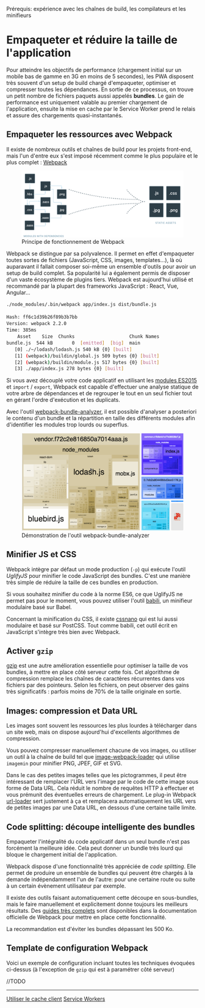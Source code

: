 <span class="requirements">Prérequis: expérience avec les chaînes de build, les compilateurs et les minifieurs</span>

Empaqueter et réduire la taille de l'application
===================================

Pour atteindre les objectifs de performance (chargement initial sur un mobile bas de gamme en 3G en moins de 5 secondes), les PWA disposent très souvent d'un setup de build chargé d'empaqueter, optimiser et compresser toutes les dépendances. En sortie de ce processus, on trouve un petit nombre de fichiers paquets aussi appelés **bundles**. Le gain de performance est uniquement valable au premier chargement de l'application, ensuite la mise en cache par le Service Worker prend le relais et assure des chargements quasi-instantanés.

## Empaqueter les ressources avec Webpack

Il existe de nombreux outils et chaînes de build pour les projets front-end, mais l'un d'entre eux s'est imposé récemment comme le plus populaire et le plus complet : [Webpack](https://webpack.js.org/)

<figure>
	<img src="static/assets/webpack.svg" alt="Principe de fonctionnement de Webpack">
	<figcaption>Principe de fonctionnement de Webpack</figcaption>
</figure>

Webpack se distingue par sa polyvalence. Il permet en effet d'empaqueter toutes sortes de fichiers (JavaScript, CSS, images, templates...), là où auparavant il fallait composer soi-même un ensemble d'outils pour avoir un setup de build complet. Sa popularité lui a également permis de disposer d'un vaste écosystème de plugins tiers. Webpack est aujourd'hui utilisé et recommandé par la plupart des frameworks JavaScript : React, Vue, Angular...

````bash
./node_modules/.bin/webpack app/index.js dist/bundle.js

Hash: ff6c1d39b26f89b3b7bb
Version: webpack 2.2.0
Time: 385ms
    Asset    Size  Chunks                    Chunk Names
bundle.js  544 kB       0  [emitted]  [big]  main
   [0] ./~/lodash/lodash.js 540 kB {0} [built]
   [1] (webpack)/buildin/global.js 509 bytes {0} [built]
   [2] (webpack)/buildin/module.js 517 bytes {0} [built]
   [3] ./app/index.js 278 bytes {0} [built]
````

Si vous avez découplé votre code applicatif en utilisant les [modules ES2015](https://developer.mozilla.org/fr/docs/Web/JavaScript/Reference/Instructions/import) et `import` / `export`, Webpack est capable d'effectuer une analyse statique de votre arbre de dépendances et de regrouper le tout en un seul fichier tout en gérant l'ordre d'exécution et les duplicats.

Avec l'outil [webpack-bundle-analyzer](https://github.com/th0r/webpack-bundle-analyzer), il est possible d'analyser a posteriori le contenu d'un bundle et la répartition en taille des différents modules afin d'identifier les modules trop lourds ou superflus.

<figure>
	<img src="static/assets/webpack-bundle-analyzer.gif" alt="Démonstration de l'outil webpack-bundle-analyzer">
	<figcaption>Démonstration de l'outil webpack-bundle-analyzer</figcaption>
</figure>

## Minifier JS et CSS

Webpack intègre par défaut un mode production (`-p`) qui exécute l'outil *UglifyJS* pour minifier le code JavaScript des bundles. C'est une manière très simple de réduire la taille de ces bundles en production.

Si vous souhaitez minifier du code à la norme ES6, ce que UglifyJS ne permet pas pour le moment, vous pouvez utiliser l'outil [babili](https://github.com/babel/babili), un minifieur modulaire basé sur Babel.

Concernant la minification du CSS, il existe [cssnano](http://cssnano.co/) qui est lui aussi modulaire et basé sur PostCSS. Tout comme babili, cet outil écrit en JavaScript s'intègre très bien avec Webpack.

## Activer `gzip`

[gzip](http://www.gnu.org/software/gzip/) est une autre amélioration essentielle pour optimiser la taille de vos bundles, à mettre en place côté serveur cette fois. Cet algorithme de compression remplace les  chaînes de caractères récurrentes dans vos fichiers par des pointeurs. Selon les fichiers, on peut observer des gains très significatifs : parfois moins de 70% de la taille originale en sortie.

## Images: compression et Data URL

Les images sont souvent les ressources les plus lourdes à télécharger dans un site web, mais on dispose aujourd'hui d'excellents algorithmes de compression. 

Vous pouvez compresser manuellement chacune de vos images, ou utiliser un outil à la chaîne de build tel que [image-webpack-loader](https://github.com/tcoopman/image-webpack-loader) qui utilise `imagemin` pour minifier PNG, JPEF, GIF et SVG.

Dans le cas des petites images telles que les pictogrammes, il peut être intéressant de remplacer l'URL vers l'image par le code de cette image sous forme de Data URL. Cela réduit le nombre de requêtes HTTP à effectuer et vous prémunit des éventuelles erreurs de chargement. Le plug-in Webpack [url-loader](https://webpack.js.org/loaders/url-loader/) sert justement à ça et remplacera automatiquement les URL vers de petites images par une Data URL, en dessous d'une certaine taille limite.

## Code splitting: découpe intelligente des bundles

Empaqueter l'intégralité du code applicatif dans un seul bundle n'est pas forcément la meilleure idée. Cela peut donner un bundle très lourd qui bloque le chargement initial de l'application.

Webpack dispose d'une fonctionnalité très appréciée de *code splitting*. Elle permet de produire un ensemble de bundles qui peuvent être chargés à la demande indépendamment l'un de l'autre: pour une certaine route ou suite à un certain évènement utilisateur par exemple.

Il existe des outils faisant automatiquement cette découpe en sous-bundles, mais le faire manuellement et explicitement donne toujours les meilleurs résultats. Des [guides très complets](https://webpack.js.org/guides/code-splitting/) sont disponibles dans la documentation officielle de Webpack pour mettre en place cette fonctionnalité. 

La recommandation est d'éviter les bundles dépassant les 500 Ko.

## Template de configuration Webpack

Voici un exemple de configuration incluant toutes les techniques évoquées ci-dessus (à l'exception de `gzip` qui est à paramétrer côté serveur)

//TODO

---
[Utiliser le cache client](#pages/cache-client)
[Service Workers](#/pages/service-workers)
